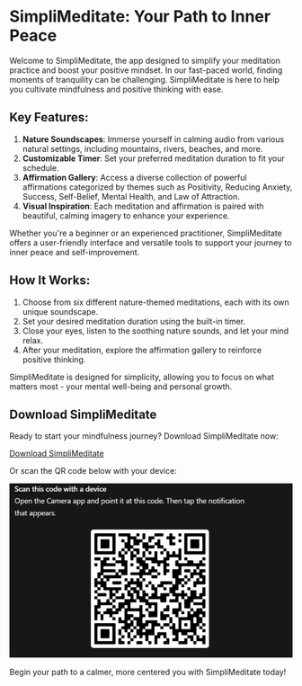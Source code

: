 # SimpliMeditate: Your Path to Inner Peace

Welcome to SimpliMeditate, the app designed to simplify your meditation practice and boost your positive mindset. In our fast-paced world, finding moments of tranquility can be challenging. SimpliMeditate is here to help you cultivate mindfulness and positive thinking with ease.

## Key Features:

1. **Nature Soundscapes**: Immerse yourself in calming audio from various natural settings, including mountains, rivers, beaches, and more.
2. **Customizable Timer**: Set your preferred meditation duration to fit your schedule.
3. **Affirmation Gallery**: Access a diverse collection of powerful affirmations categorized by themes such as Positivity, Reducing Anxiety, Success, Self-Belief, Mental Health, and Law of Attraction.
4. **Visual Inspiration**: Each meditation and affirmation is paired with beautiful, calming imagery to enhance your experience.

Whether you're a beginner or an experienced practitioner, SimpliMeditate offers a user-friendly interface and versatile tools to support your journey to inner peace and self-improvement.

## How It Works:

1. Choose from six different nature-themed meditations, each with its own unique soundscape.
2. Set your desired meditation duration using the built-in timer.
3. Close your eyes, listen to the soothing nature sounds, and let your mind relax.
4. After your meditation, explore the affirmation gallery to reinforce positive thinking.

SimpliMeditate is designed for simplicity, allowing you to focus on what matters most - your mental well-being and personal growth.

## Download SimpliMeditate

Ready to start your mindfulness journey? Download SimpliMeditate now:

[Download SimpliMeditate](https://expo.dev/accounts/hasan2004/projects/meditation/builds/25c2c8e5-7d8e-46c5-aa5e-7eb4fc3f3f34)

Or scan the QR code below with your device:

![QR Code to download SimpliMeditate](./assets/image.png)

Begin your path to a calmer, more centered you with SimpliMeditate today!